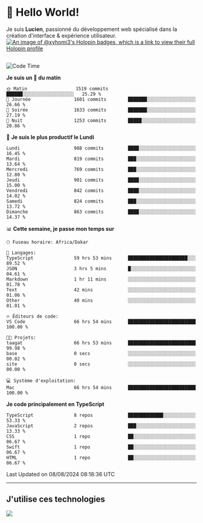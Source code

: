# 👋 Hello World!

Je suis **Lucien**, passionné du développement web spécialisé dans la création d'interface & expérience utilisateur.
[![An image of @xyhomi3's Holopin badges, which is a link to view their full Holopin profile](https://holopin.me/xyhomi3)](https://holopin.io/@xyhomi3)

##

<!--START_SECTION:waka-->
![Code Time](http://img.shields.io/badge/Code%20Time-1%2C729%20hrs%208%20mins-blue)

**Je suis un 🐤 du matin** 

```text
🌞 Matin                  1519 commits        ██████░░░░░░░░░░░░░░░░░░░   25.29 % 
🌆 Journée                1601 commits        ███████░░░░░░░░░░░░░░░░░░   26.66 % 
🌃 Soirée                 1633 commits        ███████░░░░░░░░░░░░░░░░░░   27.19 % 
🌙 Nuit                   1253 commits        █████░░░░░░░░░░░░░░░░░░░░   20.86 % 
```
📅 **Je suis le plus productif le Lundi** 

```text
Lundi                    988 commits         ████░░░░░░░░░░░░░░░░░░░░░   16.45 % 
Mardi                    819 commits         ███░░░░░░░░░░░░░░░░░░░░░░   13.64 % 
Mercredi                 769 commits         ███░░░░░░░░░░░░░░░░░░░░░░   12.80 % 
Jeudi                    901 commits         ████░░░░░░░░░░░░░░░░░░░░░   15.00 % 
Vendredi                 842 commits         ████░░░░░░░░░░░░░░░░░░░░░   14.02 % 
Samedi                   824 commits         ███░░░░░░░░░░░░░░░░░░░░░░   13.72 % 
Dimanche                 863 commits         ████░░░░░░░░░░░░░░░░░░░░░   14.37 % 
```


📊 **Cette semaine, je passe mon temps sur** 

```text
🕑︎ Fuseau horaire: Africa/Dakar

💬 Langages: 
TypeScript               59 hrs 53 mins      ██████████████████████░░░   89.52 % 
JSON                     3 hrs 5 mins        █░░░░░░░░░░░░░░░░░░░░░░░░   04.61 % 
Markdown                 1 hr 11 mins        ░░░░░░░░░░░░░░░░░░░░░░░░░   01.78 % 
Text                     42 mins             ░░░░░░░░░░░░░░░░░░░░░░░░░   01.06 % 
Other                    40 mins             ░░░░░░░░░░░░░░░░░░░░░░░░░   01.01 % 

🔥 Éditeurs de code: 
VS Code                  66 hrs 54 mins      █████████████████████████   100.00 % 

🐱‍💻 Projets: 
taagat                   66 hrs 53 mins      █████████████████████████   99.98 % 
base                     0 secs              ░░░░░░░░░░░░░░░░░░░░░░░░░   00.02 % 
site                     0 secs              ░░░░░░░░░░░░░░░░░░░░░░░░░   00.00 % 

💻 Système d'exploitation: 
Mac                      66 hrs 54 mins      █████████████████████████   100.00 % 
```

**Je code principalement en TypeScript** 

```text
TypeScript               8 repos             █████████████░░░░░░░░░░░░   53.33 % 
JavaScript               2 repos             ███░░░░░░░░░░░░░░░░░░░░░░   13.33 % 
CSS                      1 repo              ██░░░░░░░░░░░░░░░░░░░░░░░   06.67 % 
Swift                    1 repo              ██░░░░░░░░░░░░░░░░░░░░░░░   06.67 % 
HTML                     1 repo              ██░░░░░░░░░░░░░░░░░░░░░░░   06.67 % 
```




 Last Updated on 08/08/2024 08:18:36 UTC
<!--END_SECTION:waka-->
---

## J'utilise ces technologies

<p align="left">
  <a href="https://skillicons.dev">
    <img src="https://skillicons.dev/icons?i=ts,js,md,scss,tailwind,react,docker,express,astro,vite,nextjs,vercel,figma,ableton" />
  </a>
</p>

